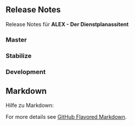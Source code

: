 ## Release Notes

Release Notes für **ALEX - Der Dienstplanassitent**

### Master

### Stabilize

### Development

## Markdown

Hilfe zu Markdown:

For more details see [GitHub Flavored Markdown](https://guides.github.com/features/mastering-markdown/).

